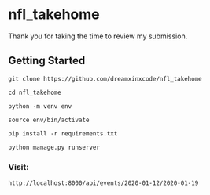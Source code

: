 # nfl_takehome

Thank you for taking the time to review my submission.

## Getting Started

`git clone https://github.com/dreamxinxcode/nfl_takehome`

`cd nfl_takehome`

`python -m venv env`

`source env/bin/activate`

`pip install -r requirements.txt`

`python manage.py runserver`

### Visit:

`http://localhost:8000/api/events/2020-01-12/2020-01-19`

